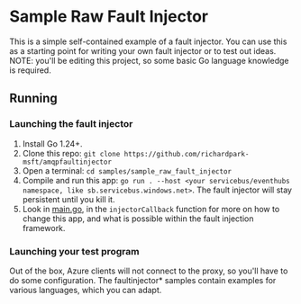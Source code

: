 # Sample Raw Fault Injector

This is a simple self-contained example of a fault injector. You can use this as a starting point for writing your own fault injector or to test out ideas.
NOTE: you'll be editing this project, so some basic Go language knowledge is required.

## Running

### Launching the fault injector

1. Install Go 1.24+.
1. Clone this repo: `git clone https://github.com/richardpark-msft/amqpfaultinjector`
1. Open a terminal: `cd samples/sample_raw_fault_injector`
1. Compile and run this app: `go run . --host <your servicebus/eventhubs namespace, like sb.servicebus.windows.net>`. The fault injector will stay persistent until you kill it.
1. Look in [main.go](./main.go), in the `injectorCallback` function for more on how to change this app, and what is possible within the fault injection framework.

### Launching your test program

Out of the box, Azure clients will not connect to the proxy, so you'll have to do some configuration. The faultinjector* samples contain examples for various languages, which you can adapt.
